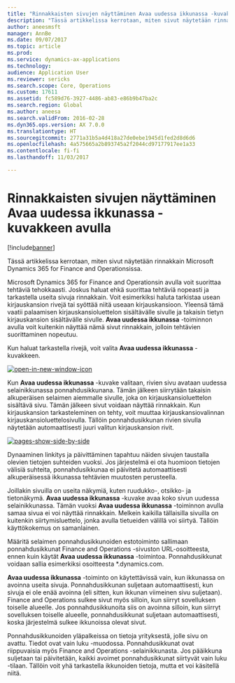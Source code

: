 ```yaml
---
title: "Rinnakkaisten sivujen näyttäminen Avaa uudessa ikkunassa -kuvakkeen avulla"
description: "Tässä artikkelissa kerrotaan, miten sivut näytetään rinnakkain Microsoft Dynamics 365 for Finance and Operationsissa."
author: aneesmsft
manager: AnnBe
ms.date: 09/07/2017
ms.topic: article
ms.prod: 
ms.service: dynamics-ax-applications
ms.technology: 
audience: Application User
ms.reviewer: sericks
ms.search.scope: Core, Operations
ms.custom: 17611
ms.assetid: fc589d76-3927-4486-ab83-e86b9b47ba2c
ms.search.region: Global
ms.author: aneesa
ms.search.validFrom: 2016-02-28
ms.dyn365.ops.version: AX 7.0.0
ms.translationtype: HT
ms.sourcegitcommit: 2771a31b5a4d418a27de0ebe1945d1fed2d8d6d6
ms.openlocfilehash: 4a575665a2b893745a2f2044cd97177917ee1a33
ms.contentlocale: fi-fi
ms.lasthandoff: 11/03/2017

---
```


# <a name="display-pages-side-by-side-using-the-open-in-new-window-icon"></a>Rinnakkaisten sivujen näyttäminen Avaa uudessa ikkunassa -kuvakkeen avulla

[!include[banner](../includes/banner.md)]


Tässä artikkelissa kerrotaan, miten sivut näytetään rinnakkain Microsoft Dynamics 365 for Finance and Operationsissa.

Microsoft Dynamics 365 for Finance and Operationsin avulla voit suorittaa tehtäviä tehokkaasti. Joskus haluat ehkä suorittaa tehtäviä nopeasti ja tarkastella useita sivuja rinnakkain. Voit esimerkiksi haluta tarkistaa usean kirjauskansion rivejä tai syöttää niitä useaan kirjauskansioon. Yleensä tämä vaatii palaamisen kirjauskansioluettelon sisältävälle sivulle ja takaisin tietyn kirjauskansion sisältävälle sivulle. **Avaa uudessa ikkunassa** -toiminnon avulla voit kuitenkin näyttää nämä sivut rinnakkain, jolloin tehtävien suorittaminen nopeutuu. 

Kun haluat tarkastella rivejä, voit valita **Avaa uudessa ikkunassa** -kuvakkeen. 

[![open-in-new-window-icon](./media/open-in-new-window-icon.png)](./media/open-in-new-window-icon.png) 

Kun **Avaa uudessa ikkunassa** -kuvake valitaan, rivien sivu avataan uudessa selainikkunassa ponnahdusikkunana. Tämän jälkeen siirrytään takaisin alkuperäisen selaimen aiemmalle sivulle, joka on kirjauskansioluettelon sisältävä sivu. Tämän jälkeen sivut voidaan näyttää rinnakkain. Kun kirjauskansion tarkasteleminen on tehty, voit muuttaa kirjauskansiovalinnan kirjauskansioluettelosivulla. Tällöin ponnahdusikkunan rivien sivulla näytetään automaattisesti juuri valitun kirjauskansion rivit. 

[![pages-show-side-by-side](./media/pages-show-side-by-side.png)](./media/pages-show-side-by-side.png) 

Dynaaminen linkitys ja päivittäminen tapahtuu näiden sivujen taustalla olevien tietojen suhteiden vuoksi. Jos järjestelmä ei ota huomioon tietojen välisiä suhteita, ponnahdusikkunaa ei päivitetä automaattisesti alkuperäisessä ikkunassa tehtävien muutosten perusteella. 

Joillakin sivuilla on useita näkymiä, kuten ruudukko-, otsikko- ja tietonäkymä. **Avaa uudessa ikkunassa** -kuvake avaa koko sivun uudessa selainikkunassa. Tämän vuoksi **Avaa uudessa ikkunassa** -toiminnon avulla samaa sivua ei voi näyttää rinnakkain. Melkein kaikilla tällaisilla sivuilla on kuitenkin siirtymisluettelo, jonka avulla tietueiden välillä voi siirtyä. Tällöin käyttökokemus on samanlainen. 

Määritä selaimen ponnahdusikkunoiden estotoiminto sallimaan ponnahdusikkunat Finance and Operations -sivuston URL-osoitteesta, ennen kuin käytät **Avaa uudessa ikkunassa** -toimintoa. Ponnahdusikkunat voidaan sallia esimerkiksi osoitteesta \*.dynamics.com. 

**Avaa uudessa ikkunassa** -toiminto on käytettävissä vain, kun ikkunassa on avoinna useita sivuja. Ponnahdusikkunan suljetaan automaattisesti, kun sivuja ei ole enää avoinna (eli sitten, kun ikkunan viimeinen sivu suljetaan). Finance and Operations sulkee sivut myös silloin, kun siirryt sovelluksen toiselle alueelle. Jos ponnahdusikkunoita siis on avoinna silloin, kun siirryt sovelluksen toiselle alueelle, ponnahdusikkunat suljetaan automaattisesti, koska järjestelmä sulkee ikkunoissa olevat sivut. 

Ponnahdusikkunoiden yläpalkeissa on tietoja yrityksestä, jolle sivu on avattu. Tiedot ovat vain luku -muodossa. Ponnahdusikkunat ovat riippuvaisia myös Finance and Operations -selainikkunasta. Jos pääikkuna suljetaan tai päivitetään, kaikki avoimet ponnahdusikkunat siirtyvät vain luku -tilaan. Tällöin voit yhä tarkastella ikkunoiden tietoja, mutta et voi käsitellä niitä.





